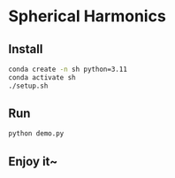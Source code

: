 # Spherical Harmonics

## Install

```bash
conda create -n sh python=3.11
conda activate sh
./setup.sh
```

## Run

```bash
python demo.py
```

## Enjoy it~
